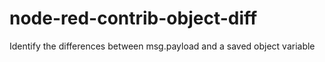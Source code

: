# node-red-contrib-object-diff
Identify the differences between msg.payload and a saved object variable
